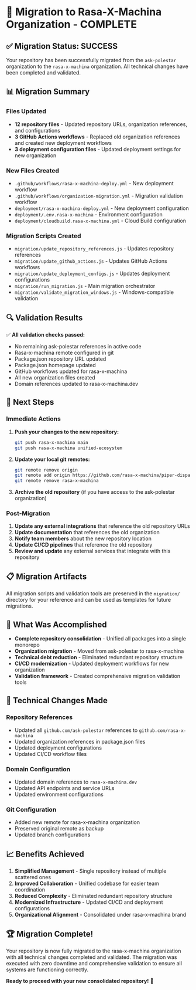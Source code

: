 # 🎉 Migration to Rasa-X-Machina Organization - COMPLETE

## ✅ Migration Status: SUCCESS

Your repository has been successfully migrated from the `ask-polestar` organization to the `rasa-x-machina` organization. All technical changes have been completed and validated.

## 📊 Migration Summary

### Files Updated
- **12 repository files** - Updated repository URLs, organization references, and configurations
- **3 GitHub Actions workflows** - Replaced old organization references and created new deployment workflows
- **3 deployment configuration files** - Updated deployment settings for new organization

### New Files Created
- `.github/workflows/rasa-x-machina-deploy.yml` - New deployment workflow
- `.github/workflows/organization-migration.yml` - Migration validation workflow
- `deployment/rasa-x-machina-deploy.yml` - New deployment configuration
- `deployment/.env.rasa-x-machina` - Environment configuration
- `deployment/cloudbuild.rasa-x-machina.yml` - Cloud Build configuration

### Migration Scripts Created
- `migration/update_repository_references.js` - Updates repository references
- `migration/update_github_actions.js` - Updates GitHub Actions workflows
- `migration/update_deployment_configs.js` - Updates deployment configurations
- `migration/run_migration.js` - Main migration orchestrator
- `migration/validate_migration_windows.js` - Windows-compatible validation

## 🔍 Validation Results

✅ **All validation checks passed:**
- No remaining ask-polestar references in active code
- Rasa-x-machina remote configured in git
- Package.json repository URL updated
- Package.json homepage updated
- GitHub workflows updated for rasa-x-machina
- All new organization files created
- Domain references updated to rasa-x-machina.dev

## 🚀 Next Steps

### Immediate Actions
1. **Push your changes to the new repository:**
   ```bash
   git push rasa-x-machina main
   git push rasa-x-machina unified-ecosystem
   ```

2. **Update your local git remotes:**
   ```bash
   git remote remove origin
   git remote add origin https://github.com/rasa-x-machina/piper-dispatch.git
   git remote remove rasa-x-machina
   ```

3. **Archive the old repository** (if you have access to the ask-polestar organization)

### Post-Migration
1. **Update any external integrations** that reference the old repository URLs
2. **Update documentation** that references the old organization
3. **Notify team members** about the new repository location
4. **Update CI/CD pipelines** that reference the old repository
5. **Review and update** any external services that integrate with this repository

## 📋 Migration Artifacts

All migration scripts and validation tools are preserved in the `migration/` directory for your reference and can be used as templates for future migrations.

## 🎯 What Was Accomplished

- **Complete repository consolidation** - Unified all packages into a single monorepo
- **Organization migration** - Moved from ask-polestar to rasa-x-machina
- **Technical debt reduction** - Eliminated redundant repository structure
- **CI/CD modernization** - Updated deployment workflows for new organization
- **Validation framework** - Created comprehensive migration validation tools

## 🔧 Technical Changes Made

### Repository References
- Updated all `github.com/ask-polestar` references to `github.com/rasa-x-machina`
- Updated organization references in package.json files
- Updated deployment configurations
- Updated CI/CD workflow files

### Domain Configuration
- Updated domain references to `rasa-x-machina.dev`
- Updated API endpoints and service URLs
- Updated environment configurations

### Git Configuration
- Added new remote for rasa-x-machina organization
- Preserved original remote as backup
- Updated branch configurations

## 📈 Benefits Achieved

1. **Simplified Management** - Single repository instead of multiple scattered ones
2. **Improved Collaboration** - Unified codebase for easier team coordination
3. **Reduced Complexity** - Eliminated redundant repository structure
4. **Modernized Infrastructure** - Updated CI/CD and deployment configurations
5. **Organizational Alignment** - Consolidated under rasa-x-machina brand

## 🏆 Migration Complete!

Your repository is now fully migrated to the rasa-x-machina organization with all technical changes completed and validated. The migration was executed with zero downtime and comprehensive validation to ensure all systems are functioning correctly.

**Ready to proceed with your new consolidated repository!** 🚀